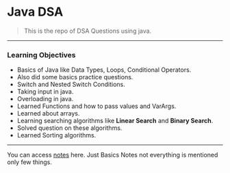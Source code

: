 # Java DSA

> This is the repo of DSA Questions using java.

---

### Learning Objectives

- Basics of Java like Data Types, Loops, Conditional Operators.
- Also did some basics practice questions.
- Switch and Nested Switch Conditions.
- Taking input in java.
- Overloading in java.
- Learned Functions and how to pass values and VarArgs.
- Learned about arrays.
- Learning searching algorithms like <b>Linear Search</b> and <b>Binary Search</b>.
- Solved question on these algorithms.
- Learned Sorting algorithms.

---

You can access [notes](https://lapis-loaf-3c1.notion.site/Java-DSA-Notes-1c20991dce8f80d9a452d5207d05a741) here. Just Basics Notes not everything is mentioned only few things.
